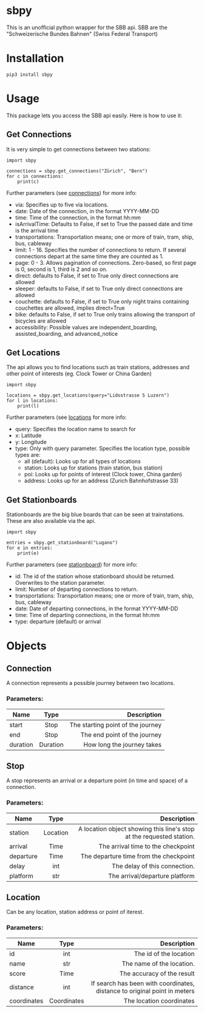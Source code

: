 # sbpy

This is an unofficial python wrapper for the SBB api. SBB are the "Schweizerische Bundes Bahnen" (Swiss Federal Transport)

# Installation
`pip3 install sbpy`

# Usage
This package lets you access the SBB api easily. Here is how to use it:

## Get Connections
It is very simple to get connections between two stations:
```
import sbpy

connections = sbpy.get_connections("Zürich", "Bern")
for c in connections:
	print(c)
```
Further parameters (see [connections](https://transport.opendata.ch/docs.html#connections)) for more info:
- via: Specifies up to five via locations.
- date: Date of the connection, in the format YYYY-MM-DD
- time: Time of the connection, in the format hh:mm
- isArrivalTime: Defaults to False, if set to True the passed date and time is the arrival time
- transportations: Transportation means; one or more of train, tram, ship, bus, cableway
- limit: 1 - 16. Specifies the number of connections to return. If several connections depart at the same time they are counted as 1.
- page: 0 - 3. Allows pagination of connections. Zero-based, so first page is 0, second is 1, third is 2 and so on.
- direct: defaults to False, if set to True only direct connections are allowed
- sleeper: defaults to False, if set to True only direct connections are allowed
- couchette: defaults to False, if set to True only night trains containing couchettes are allowed, implies direct=True
- bike: defaults to False, if set to True only trains allowing the transport of bicycles are allowed
- accessibility: Possible values are independent_boarding, assisted_boarding, and advanced_notice

## Get Locations
The api allows you to find locations such as train stations, addresses and other point of interests (eg. Clock Tower or China Garden)
```
import sbpy

locations = sbpy.get_locations(query="Lidostrasse 5 Luzern")
for l in locations:
    print(l)
```
Further parameters (see [locations](https://transport.opendata.ch/docs.html#locations) for more info:
- query: Specifies the location name to search for
- x: Latitude
- y: Longitude
- type: Only with query parameter. Specifies the location type, possible types are:
	* all (default): Looks up for all types of locations
	* station: Looks up for stations (train station, bus station)
	* poi: Looks up for points of interest (Clock tower, China garden)
	* address: Looks up for an address (Zurich Bahnhofstrasse 33)

## Get Stationboards
Stationboards are the big blue boards that can be seen at trainstations. These are also available via the api.
```
import sbpy

entries = sbpy.get_stationboard("Lugano")
for e in entries:
    print(e)
```
Further parameters (see [stationboard](https://transport.opendata.ch/docs.html#stationboard)) for more info:
- id: The id of the station whose stationboard should be returned. Overwrites to the station parameter.
- limit: Number of departing connections to return. 
- transportations: Transportation means; one or more of train, tram, ship, bus, cableway
- date: Date of departing connections, in the format YYYY-MM-DD
- time: Time of departing connections, in the format hh:mm
- type: departure (default) or arrival

# Objects
## Connection
A connection represents a possible journey between two locations.
### Parameters:
| Name     | Type     | Description                       |
| ---------|:--------:| ---------------------------------:|
| start    | Stop     | The starting point of the journey |
| end      | Stop     | The end point of the journey      |
| duration | Duration | How long the journey takes        |

## Stop
A stop represents an arrival or a departure point (in time and space) of a connection.
### Parameters:
| Name      | Type     | Description                                                          |
| ----------|:--------:| --------------------------------------------------------------------:|
| station   | Location | A location object showing this line's stop at the requested station. |
| arrival   | Time     | The arrival time to the checkpoint                                   |
| departure | Time     | The departure time from the checkpoint                               |
| delay     | int      | The delay of this connection.                                        |
| platform  | str      | The arrival/departure platform                                       |

## Location
Can be any location, station address or point of iterest.
### Parameters:
| Name        | Type        | Description                                                          |
| ------------|:-----------:| --------------------------------------------------------------------:|
| id          | int         | The id of the location                                               |
| name        | str         | The name of the location.                                            |
| score       | Time        | The accuracy of the result                                           |
| distance    | int         | If search has been with coordinates, distance to original point in meters|
| coordinates | Coordinates | The location coordinates                                       |
